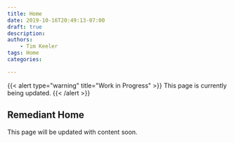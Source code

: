 ```yaml
---
title: Home
date: 2019-10-16T20:49:13-07:00
draft: true
description:
authors:
    - Tim Keeler
tags: Home
categories:

---
```

{{< alert type="warning" title="Work in Progress" >}}
    This page is currently being updated.
{{< /alert >}}

## Remediant Home

This page will be updated with content soon.